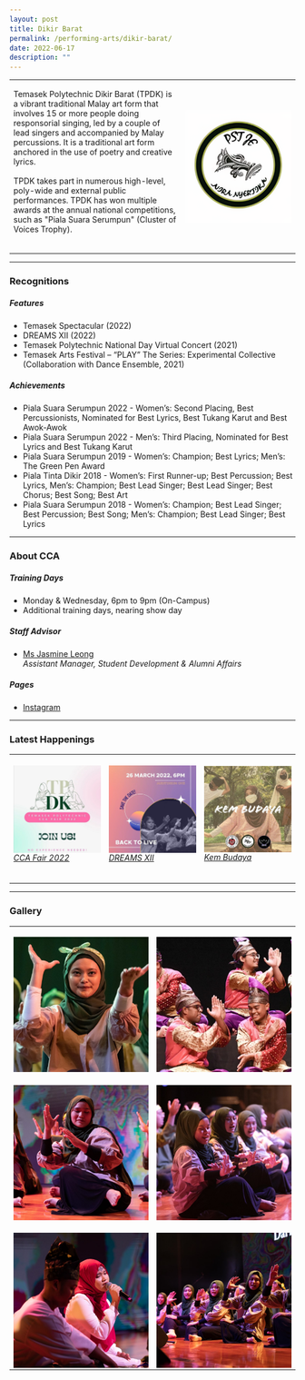 ```yaml
---
layout: post
title: Dikir Barat
permalink: /performing-arts/dikir-barat/
date: 2022-06-17
description: ""
---
```

<table>
	<tbody>
		<tr>
			<td>
				<p>
                    Temasek Polytechnic Dikir Barat (TPDK) is a vibrant traditional Malay art form that involves 15 or more people doing responsorial singing, led by a couple of lead singers and accompanied by Malay percussions. It is a traditional art form anchored in the use of poetry and creative lyrics.
					<br>
					<br>
                    TPDK takes part in numerous high-level, poly-wide and external public performances. TPDK has won multiple awards at the annual national competitions, such as "Piala Suara Serumpun" (Cluster of Voices Trophy).
                    <br>
                    <br>
				</p>
			</td>
			<td style="width:40%">
				<img alt="DK" style="display:block;margin-left:auto;margin-right:auto;" src="/images/Arts/DK/DK_logo.png">
			</td>
		</tr>
	</tbody>
</table>
	
<hr>
	
### Recognitions

##### Features
	
<ul>
    <li>Temasek Spectacular (2022)</li>
    <li>DREAMS XII (2022)</li>
    <li>Temasek Polytechnic National Day Virtual Concert (2021)</li>
    <li>Temasek Arts Festival – “PLAY” The Series: Experimental Collective (Collaboration with Dance Ensemble, 2021)</li>               
</ul>

##### Achievements
	
<ul>
	    <li>Piala Suara Serumpun 2022 - Women’s: Second Placing, Best Percussionists, Nominated for Best Lyrics, Best Tukang Karut and Best Awok-Awok</li>
	    <li>Piala Suara Serumpun 2022 - Men’s: Third Placing, Nominated for Best Lyrics and Best Tukang Karut</li>
    <li>Piala Suara Serumpun 2019 - Women’s: Champion; Best Lyrics; Men’s: The Green Pen Award</li>
    <li>Piala Tinta Dikir 2018 - Women’s: First Runner-up; Best Percussion; Best Lyrics, Men’s: Champion; Best Lead Singer; Best Lead Singer; Best Chorus; Best Song; Best Art</li>
    <li>Piala Suara Serumpun 2018 - Women’s: Champion; Best Lead Singer; Best Percussion; Best Song; Men’s: Champion; Best Lead Singer; Best Lyrics</li>   
	
</ul>

<hr>

### About CCA

##### Training Days
            
<ul>    
    <li>Monday &amp; Wednesday, 6pm to 9pm (On-Campus)</li>
    <li>Additional training days, nearing show day</li>
</ul>


##### Staff Advisor

<ul>
	<li>
		<a href="mailto:jasmine_leong@tp.edu.sg">Ms Jasmine Leong</a>
		<br>
		<i>Assistant Manager, Student Development &amp; Alumni Affairs</i>
	</li>
</ul>

##### Pages

<ul>
	<li><a href="https://www.instagram.com/tpdikir">Instagram</a></li>
  
</ul>

<hr>

### Latest Happenings

<table>
    <tbody><tr>
        <td style="width:33%"><br>
            <a href="https://www.instagram.com/p/CcxifZzB8a8/">
                <img src="/images/Arts/DK/DK_CCA Fair 2022.png" style="display:block;margin-left:auto;margin-right:auto;" alt="Dikir Barat">
                <h6 style="margin-top:0%">CCA Fair 2022</h6>
            </a>
        </td>
        <td style="width:33%"><br>
            <a href="https://www.instagram.com/p/CbY8xXDBJD3/">
                <img src="/images/Arts/DK/DK_DREAMS XII.png" style="display:block;margin-left:auto;margin-right:auto;" alt="Dikir Barat">
                <h6 style="margin-top:0%">DREAMS XII</h6>
            </a>
        </td>
        <td style="width:33%"><br>
            <a href="https://www.instagram.com/p/CVCoeDgok7L/">
                <img src="/images/Arts/DK/DK_Kem Budaya.png" style="display:block;margin-left:auto;margin-right:auto;" alt="Dikir Barat">
                <h6 style="margin-top:0%">Kem Budaya</h6>
            </a>
        </td>
    </tr>
</tbody></table>
	
<hr>

### Gallery

<table>
	<tbody>
		<tr>
			<td style="width:50%"><br>
				<img alt="DK" style="display:block;margin-left:auto;margin-right:auto;" src="/images/Arts/DK/DK_pic_1.jpg">
			</td>
			<td style="width:50%"><br>
				<img alt="DK" style="display:block;margin-left:auto;margin-right:auto;" src="/images/Arts/DK/DK_pic_2.jpg">
			</td>
		</tr>
		<tr>
			<td style="width:50%"><br>
				<img alt="DK" style="display:block;margin-left:auto;margin-right:auto;" src="/images/Arts/DK/DK_pic_3.jpg">
			</td>
			<td style="width:50%"><br>
				<img alt="DK" style="display:block;margin-left:auto;margin-right:auto;" src="/images/Arts/DK/DK_pic_4.jpg">
			</td>
		</tr>
		<tr>
			<td style="width:50%"><br>
				<img alt="DK" style="display:block;margin-left:auto;margin-right:auto;" src="/images/Arts/DK/DK_pic_5.jpg">
			</td>
			<td style="width:50%"><br>
				<img alt="DK" style="display:block;margin-left:auto;margin-right:auto;" src="/images/Arts/DK/DK_pic_6.jpg">
			</td>
		</tr>
	</tbody>
</table>